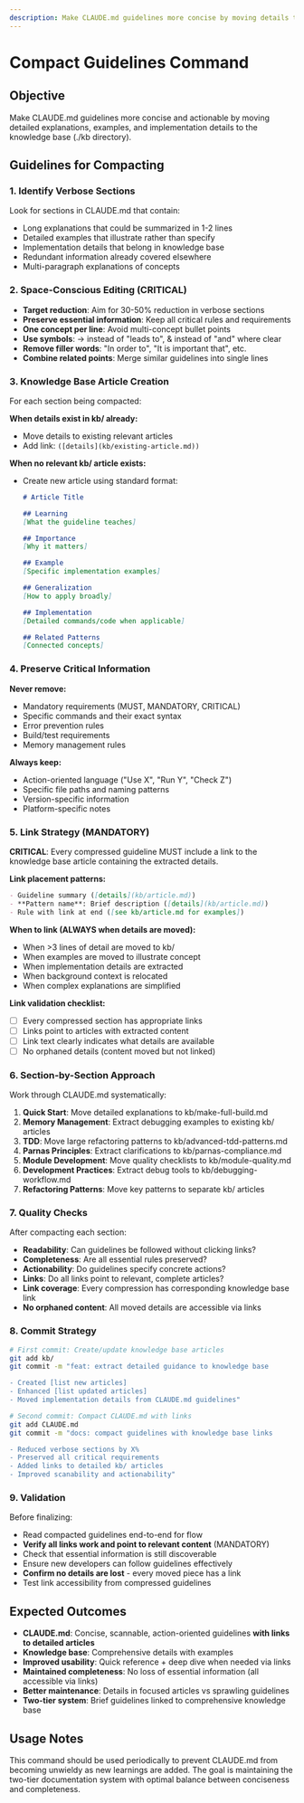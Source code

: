 ```yaml
---
description: Make CLAUDE.md guidelines more concise by moving details to knowledge base
---
```


# Compact Guidelines Command

## Objective

Make CLAUDE.md guidelines more concise and actionable by moving detailed explanations, examples, and implementation details to the knowledge base (./kb directory).

## Guidelines for Compacting

### 1. Identify Verbose Sections

Look for sections in CLAUDE.md that contain:
- Long explanations that could be summarized in 1-2 lines
- Detailed examples that illustrate rather than specify
- Implementation details that belong in knowledge base
- Redundant information already covered elsewhere
- Multi-paragraph explanations of concepts

### 2. Space-Conscious Editing (CRITICAL)

- **Target reduction**: Aim for 30-50% reduction in verbose sections
- **Preserve essential information**: Keep all critical rules and requirements
- **One concept per line**: Avoid multi-concept bullet points
- **Use symbols**: → instead of "leads to", & instead of "and" where clear
- **Remove filler words**: "In order to", "It is important that", etc.
- **Combine related points**: Merge similar guidelines into single lines

### 3. Knowledge Base Article Creation

For each section being compacted:

**When details exist in kb/ already:**
- Move details to existing relevant articles
- Add link: `([details](kb/existing-article.md))`

**When no relevant kb/ article exists:**
- Create new article using standard format:
  ```markdown
  # Article Title
  
  ## Learning
  [What the guideline teaches]
  
  ## Importance  
  [Why it matters]
  
  ## Example
  [Specific implementation examples]
  
  ## Generalization
  [How to apply broadly]
  
  ## Implementation
  [Detailed commands/code when applicable]
  
  ## Related Patterns
  [Connected concepts]
  ```

### 4. Preserve Critical Information

**Never remove:**
- Mandatory requirements (MUST, MANDATORY, CRITICAL)
- Specific commands and their exact syntax
- Error prevention rules
- Build/test requirements
- Memory management rules

**Always keep:**
- Action-oriented language ("Use X", "Run Y", "Check Z")
- Specific file paths and naming patterns
- Version-specific information
- Platform-specific notes

### 5. Link Strategy (MANDATORY)

**CRITICAL**: Every compressed guideline MUST include a link to the knowledge base article containing the extracted details.

**Link placement patterns:**
```markdown
- Guideline summary ([details](kb/article.md))
- **Pattern name**: Brief description ([details](kb/article.md))
- Rule with link at end ([see kb/article.md for examples])
```

**When to link (ALWAYS when details are moved):**
- When >3 lines of detail are moved to kb/
- When examples are moved to illustrate concept
- When implementation details are extracted
- When background context is relocated
- When complex explanations are simplified

**Link validation checklist:**
- [ ] Every compressed section has appropriate links
- [ ] Links point to articles with extracted content
- [ ] Link text clearly indicates what details are available
- [ ] No orphaned details (content moved but not linked)

### 6. Section-by-Section Approach

Work through CLAUDE.md systematically:

1. **Quick Start**: Move detailed explanations to kb/make-full-build.md
2. **Memory Management**: Extract debugging examples to existing kb/ articles
3. **TDD**: Move large refactoring patterns to kb/advanced-tdd-patterns.md
4. **Parnas Principles**: Extract clarifications to kb/parnas-compliance.md
5. **Module Development**: Move quality checklists to kb/module-quality.md
6. **Development Practices**: Extract debug tools to kb/debugging-workflow.md
7. **Refactoring Patterns**: Move key patterns to separate kb/ articles

### 7. Quality Checks

After compacting each section:
- **Readability**: Can guidelines be followed without clicking links?
- **Completeness**: Are all essential rules preserved?
- **Actionability**: Do guidelines specify concrete actions?
- **Links**: Do all links point to relevant, complete articles?
- **Link coverage**: Every compression has corresponding knowledge base link
- **No orphaned content**: All moved details are accessible via links

### 8. Commit Strategy

```bash
# First commit: Create/update knowledge base articles
git add kb/
git commit -m "feat: extract detailed guidance to knowledge base

- Created [list new articles]
- Enhanced [list updated articles] 
- Moved implementation details from CLAUDE.md guidelines"

# Second commit: Compact CLAUDE.md with links
git add CLAUDE.md  
git commit -m "docs: compact guidelines with knowledge base links

- Reduced verbose sections by X%
- Preserved all critical requirements
- Added links to detailed kb/ articles
- Improved scanability and actionability"
```

### 9. Validation

Before finalizing:
- Read compacted guidelines end-to-end for flow
- **Verify all links work and point to relevant content** (MANDATORY)
- Check that essential information is still discoverable
- Ensure new developers can follow guidelines effectively
- **Confirm no details are lost** - every moved piece has a link
- Test link accessibility from compressed guidelines

## Expected Outcomes

- **CLAUDE.md**: Concise, scannable, action-oriented guidelines **with links to detailed articles**
- **Knowledge base**: Comprehensive details with examples
- **Improved usability**: Quick reference + deep dive when needed via links
- **Maintained completeness**: No loss of essential information (all accessible via links)
- **Better maintenance**: Details in focused articles vs sprawling guidelines
- **Two-tier system**: Brief guidelines linked to comprehensive knowledge base

## Usage Notes

This command should be used periodically to prevent CLAUDE.md from becoming unwieldy as new learnings are added. The goal is maintaining the two-tier documentation system with optimal balance between conciseness and completeness.